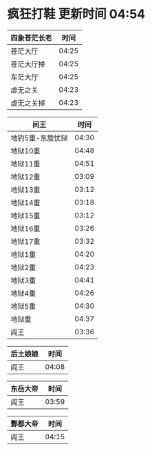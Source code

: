 # 疯狂打鞋 更新时间 04:54

| 四象苍茫长老   | 时间    |
|--------|-------|
| 苍茫大厅 | 04:25 |
| 苍茫大厅掉 | 04:25 |
| 车茫大厅 | 04:25 |
| 虚无之关 | 04:23 |
| 虚无之关掉 | 04:23 |

| 间王   | 时间    |
|--------|-------|
| 地钓5重-东旋忧狱 | 04:30 |
| 地狱10重 | 04:48 |
| 地狱11重 | 04:51 |
| 地狱12重 | 03:09 |
| 地狱13重 | 03:12 |
| 地狱14重 | 03:18 |
| 地狱15重 | 03:12 |
| 地狱16重 | 03:26 |
| 地狱17重 | 03:32 |
| 地狱1重 | 04:20 |
| 地狱2重 | 04:23 |
| 地狱3重 | 04:41 |
| 地狱4重 | 04:26 |
| 地狱5重 | 04:30 |
| 地狱重 | 04:37 |
| 阎王 | 03:36 |

| 后土娘娘   | 时间    |
|--------|-------|
| 阎王 | 04:08 |

| 东岳大帝   | 时间    |
|--------|-------|
| 阎王 | 03:59 |

| 酆都大帝   | 时间    |
|--------|-------|
| 阎王 | 04:15 |